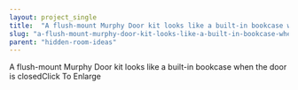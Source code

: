 ```yaml
---
layout: project_single
title:  "A flush-mount Murphy Door kit looks like a built-in bookcase when the door is closedClick To Enlarge"
slug: "a-flush-mount-murphy-door-kit-looks-like-a-built-in-bookcase-when-the-door-is-closedclick"
parent: "hidden-room-ideas"
---
```

A flush-mount Murphy Door kit looks like a built-in bookcase when the door is closedClick To Enlarge